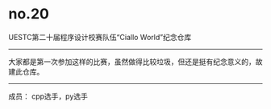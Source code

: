 # no.20
UESTC第二十届程序设计校赛队伍“Ciallo World”纪念仓库

---

大家都是第一次参加这样的比赛，虽然做得比较垃圾，但还是挺有纪念意义的，故建此仓库。

---
成员：
cpp选手，py选手
